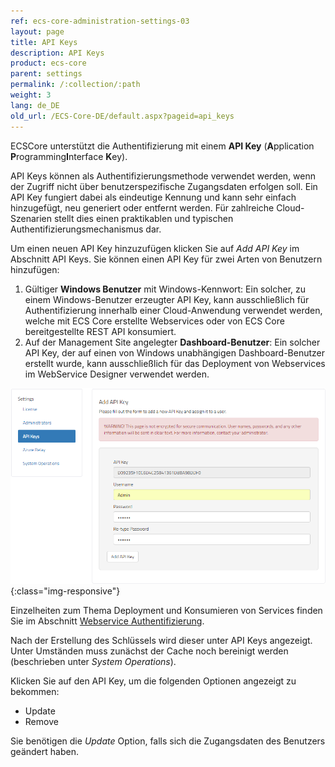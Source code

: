 ```yaml
---
ref: ecs-core-administration-settings-03
layout: page
title: API Keys
description: API Keys
product: ecs-core
parent: settings
permalink: /:collection/:path
weight: 3
lang: de_DE
old_url: /ECS-Core-DE/default.aspx?pageid=api_keys
---
```


ECSCore unterstützt die Authentifizierung mit einem **API Key** (**A**pplication **P**rogramming**I**nterface **K**ey).

API Keys können als Authentifizierungsmethode verwendet werden, wenn der Zugriff nicht über benutzerspezifische Zugangsdaten erfolgen soll. 
Ein API Key fungiert dabei als eindeutige Kennung und kann sehr einfach hinzugefügt, neu generiert oder entfernt werden. 
Für zahlreiche Cloud-Szenarien stellt dies einen praktikablen und typischen Authentifizierungsmechanismus dar.


Um einen neuen API Key hinzuzufügen klicken Sie auf *Add API Key* im Abschnitt API Keys. Sie können einen API Key für zwei Arten von Benutzern hinzufügen: <br>
1. Gültiger **Windows Benutzer** mit Windows-Kennwort: Ein solcher, zu einem Windows-Benutzer erzeugter API Key, kann ausschließlich für Authentifizierung innerhalb einer Cloud-Anwendung verwendet werden, welche mit ECS Core erstellte Webservices oder von ECS Core bereitgestellte REST API konsumiert. <br>
2. Auf der Management Site angelegter **Dashboard-Benutzer**: Ein solcher API Key, der auf einen von Windows unabhängigen Dashboard-Benutzer erstellt wurde, kann ausschließlich für das Deployment von Webservices im WebService Designer verwendet werden.   

![ecscore-apikeys](/img/content/ecscore_apikeys.png){:class="img-responsive"}

Einzelheiten zum Thema Deployment und Konsumieren von Services finden Sie im Abschnitt [Webservice Authentifizierung](../../webservices/webservice_authentifizierung).
 
Nach der Erstellung des Schlüssels wird dieser unter API Keys angezeigt. Unter Umständen muss zunächst der Cache noch bereinigt werden (beschrieben unter *System Operations*). 

Klicken Sie auf den API Key, um die folgenden Optionen angezeigt zu bekommen: 

- Update
- Remove

Sie benötigen die *Update* Option, falls sich die Zugangsdaten des Benutzers geändert haben.
